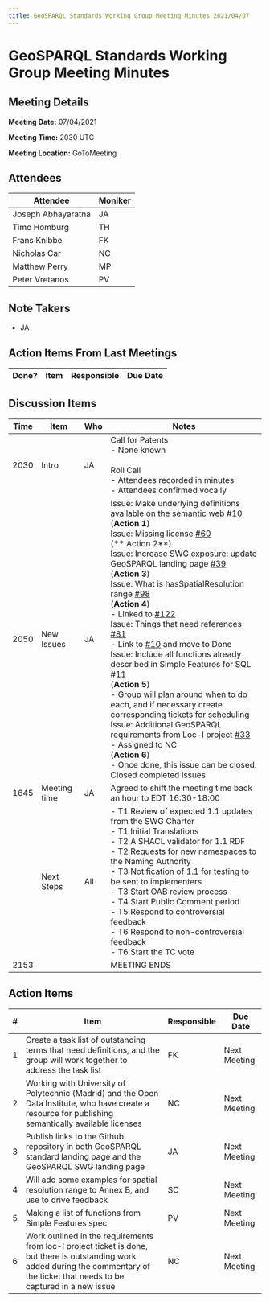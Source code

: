 ```yaml
---
title: GeoSPARQL Standards Working Group Meeting Minutes 2021/04/07
---
```

# GeoSPARQL Standards Working Group Meeting Minutes
## Meeting Details
**Meeting Date:** 07/04/2021

**Meeting Time:** 2030 UTC

**Meeting Location:** GoToMeeting  

## Attendees

| Attendee | Moniker |
| ---- | ---- |
| Joseph Abhayaratna | JA |
| Timo Homburg | TH |
| Frans Knibbe | FK |
| Nicholas Car | NC |
| Matthew Perry | MP |
| Peter Vretanos | PV |

## Note Takers
- JA

## Action Items From Last Meetings

| Done? | Item | Responsible | Due Date |
| ---- | ---- | ---- | --- |

## Discussion Items

| Time | Item | Who | Notes |
| ---- | ---- | ---- | ---- |
| 2030 | Intro | JA | Call for Patents<br>- None known<br/><br/>Roll Call<br/>- Attendees recorded in minutes<br/>- Attendees confirmed vocally |
| 2050 | New Issues | JA | Issue: Make underlying definitions available on the semantic web [#10](https://github.com/opengeospatial/ogc-geosparql/issues/10)<br/>(**Action 1**)<br/>Issue: Missing license [#60](https://github.com/opengeospatial/ogc-geosparql/issues/60)<br/>(** Action 2**)<br/>Issue: Increase SWG exposure: update GeoSPARQL landing page [#39](https://github.com/opengeospatial/ogc-geosparql/issues/39)<br/>(**Action 3**)<br/>Issue: What is hasSpatialResolution range [#98](https://github.com/opengeospatial/ogc-geosparql/issues/98)<br/>(**Action 4**)<br/>- Linked to [#122](https://github.com/opengeospatial/ogc-geosparql/pull/122)<br/>Issue: Things that need references [#81](https://github.com/opengeospatial/ogc-geosparql/issues/81)<br/>- Link to [#10](https://github.com/opengeospatial/ogc-geosparql/issues/10) and move to Done<br/>Issue: Include all functions already described in Simple Features for SQL [#11](https://github.com/opengeospatial/ogc-geosparql/issues/11)<br/>(**Action 5**)<br/>- Group will plan around when to do each, and if necessary create corresponding tickets for scheduling<br/>Issue: Additional GeoSPARQL requirements from Loc-I project [#33](https://github.com/opengeospatial/ogc-geosparql/issues/33)<br/>- Assigned to NC<br>(**Action 6**)<br/>- Once done, this issue can be closed.<br/>Closed completed issues |
| 1645 | Meeting time | JA | Agreed to shift the meeting time back an hour to EDT 16:30-18:00 |
<br/>| Next Steps | All | - T1 Review of expected 1.1 updates from the SWG Charter<br/>- T1 Initial Translations<br/>- T2 A SHACL validator for 1.1 RDF<br/>- T2 Requests for new namespaces to the Naming Authority<br/>- T3 Notification of 1.1 for testing to be sent to implementers<br/>- T3 Start OAB review process<br/>- T4 Start Public Comment period<br/>- T5 Respond to controversial feedback<br/>- T6 Respond to non-controversial feedback<br/>- T6 Start the TC vote  |
| 2153 | | | MEETING ENDS |


## Action Items

| \# | Item | Responsible | Due Date |
| ---- | ---- | ---- | ---- |
| 1 | Create a task list of outstanding terms that need definitions, and the group will work together to address the task list | FK | Next Meeting |
| 2 | Working with University of Polytechnic (Madrid) and the Open Data Institute, who have create a resource for publishing semantically available licenses | NC | Next Meeting |
| 3 | Publish links to the Github repository in both GeoSPARQL standard landing page and the GeoSPARQL SWG landing page | JA | Next Meeting |
| 4 | Will add some examples for spatial resolution range to Annex B, and use to drive feedback | SC | Next Meeting |
| 5 | Making a list of functions from Simple Features spec | PV | Next Meeting |
| 6 | Work outlined in the requirements from loc-I project ticket is done, but there is outstanding work added during the commentary of the ticket that needs to be captured in a new issue | NC | Next Meeting |

